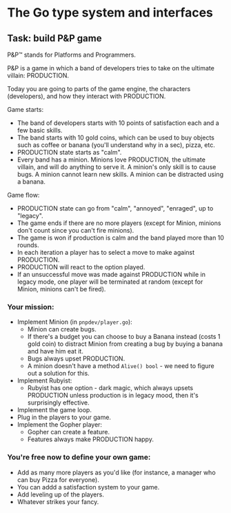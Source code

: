# The Go type system and interfaces

## Task: build P&P game
P&P™ stands for Platforms and Programmers. 

P&P is a game in which a band of developers tries to take on the ultimate villain: PRODUCTION.

Today you are going to parts of the game engine, the characters (developers), and how they interact with PRODUCTION.

Game starts:
- The band of developers starts with 10 points of satisfaction each and a few basic skills.
- The band starts with 10 gold coins, which can be used to buy objects such as coffee or banana (you'll understand why in a sec), pizza, etc.
- PRODUCTION state starts as "calm".
- Every band has a minion. Minions love PRODUCTION, the ultimate villain, and will do anything to serve it. A minion's only skill is to cause bugs. A minion cannot learn new skills. A minion can be distracted using a banana.


Game flow:
- PRODUCTION state can go from "calm", "annoyed", "enraged", up to "legacy".
- The game ends if there are no more players (except for Minion, minions don't count since you can't fire minions).
- The game is won if production is calm and the band played more than 10 rounds.
- In each iteration a player has to select a move to make against PRODUCTION.
- PRODUCTION will react to the option played.
- If an unsuccessful move was made against PRODUCTION while in legacy mode, one player will be terminated at random (except for Minion, minions can't be fired).

### Your mission:
- Implement Minion (in `pnpdev/player.go`):
  - Minion can create bugs.
  - If there's a budget you can choose to buy a Banana instead (costs 1 gold coin) to distract Minion from creating a bug by buying a banana and have him eat it.
  - Bugs always upset PRODUCTION.
  - A minion doesn't have a method `Alive() bool` - we need to figure out a solution for this.
- Implement Rubyist:
  - Rubyist has one option - dark magic, which always upsets PRODUCTION unless production is in legacy mood, then it's surprisingly effective.
- Implement the game loop.
- Plug in the players to your game.
- Implement the Gopher player:
  - Gopher can create a feature.
  - Features always make PRODUCTION happy.

### You're free now to define your own game: 
- Add as many more players as you'd like (for instance, a manager who can buy Pizza for everyone).
- You can addd a satisfaction system to your game.
- Add leveling up of the players.
- Whatever strikes your fancy.
